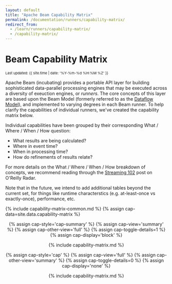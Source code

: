 ```yaml
---
layout: default
title: "Apache Beam Capability Matrix"
permalink: /documentation/runners/capability-matrix/
redirect_from:
  - /learn/runners/capability-matrix/
  - /capability-matrix/
---
```


# Beam Capability Matrix
<span style='font-size:11px;float:none'>Last updated: {{ site.time | date: '%Y-%m-%d %H:%M %Z' }}</span>

Apache Beam (incubating) provides a portable API layer for building sophisticated data-parallel processing engines that may be executed across a diversity of exeuction engines, or <i>runners</i>. The core concepts of this layer are based upon the Beam Model (formerly referred to as the [Dataflow Model](http://www.vldb.org/pvldb/vol8/p1792-Akidau.pdf)), and implemented to varying degrees in each Beam runner. To help clarify the capabilities of individual runners, we've created the capability matrix below.

Individual capabilities have been grouped by their corresponding <span class="wwwh-what-dark">What</span> / <span class="wwwh-where-dark">Where</span> / <span class="wwwh-when-dark">When</span> / <span class="wwwh-how-dark">How</span> question:

- <span class="wwwh-what-dark">What</span> results are being calculated?
- <span class="wwwh-where-dark">Where</span> in event time?
- <span class="wwwh-when-dark">When</span> in processing time?
- <span class="wwwh-how-dark">How</span> do refinements of results relate?

For more details on the <span class="wwwh-what-dark">What</span> / <span class="wwwh-where-dark">Where</span> / <span class="wwwh-when-dark">When</span> / <span class="wwwh-how-dark">How</span> breakdown of concepts, we recommend reading through the <a href="http://oreilly.com/ideas/the-world-beyond-batch-streaming-102">Streaming 102</a> post on O'Reilly Radar.

Note that in the future, we intend to add additional tables beyond the current set, for things like runtime characterstics (e.g. at-least-once vs exactly-once), performance, etc.

{% include capability-matrix-common.md %}
{% assign cap-data=site.data.capability-matrix %}

<center>

<!-- Summary table -->
{% assign cap-style='cap-summary' %}
{% assign cap-view='summary' %}
{% assign cap-other-view='full' %}
{% assign cap-toggle-details=1 %}
{% assign cap-display='block' %}

{% include capability-matrix.md %}

<!-- Full details table -->
{% assign cap-style='cap' %}
{% assign cap-view='full' %}
{% assign cap-other-view='summary' %}
{% assign cap-toggle-details=0 %}
{% assign cap-display='none' %}

{% include capability-matrix.md %}
</center>
